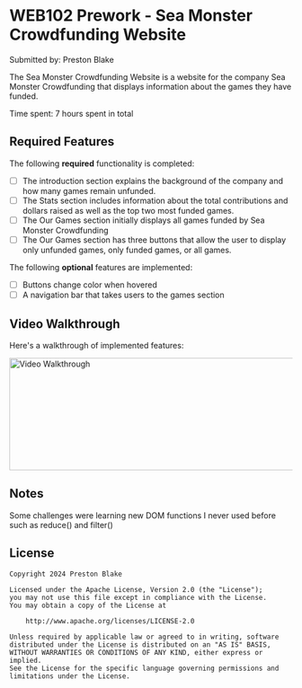 # WEB102 Prework - Sea Monster Crowdfunding Website

Submitted by: Preston Blake

The Sea Monster Crowdfunding Website is a website for the company Sea Monster Crowdfunding that displays information about the games they have funded.

Time spent: 7 hours spent in total

## Required Features

The following **required** functionality is completed:

* [ ] The introduction section explains the background of the company and how many games remain unfunded.
* [ ] The Stats section includes information about the total contributions and dollars raised as well as the top two most funded games.
* [ ] The Our Games section initially displays all games funded by Sea Monster Crowdfunding
* [ ] The Our Games section has three buttons that allow the user to display only unfunded games, only funded games, or all games.

The following **optional** features are implemented:

* [ ] Buttons change color when hovered
* [ ] A navigation bar that takes users to the games section

## Video Walkthrough

Here's a walkthrough of implemented features:

<img src='CrowdFundraisingAnimation.gif' title='Video Walkthrough' width='600' height= "200" alt='Video Walkthrough' />


## Notes

Some challenges were learning new DOM functions I never used before such as reduce() and filter()

## License

    Copyright 2024 Preston Blake

    Licensed under the Apache License, Version 2.0 (the "License");
    you may not use this file except in compliance with the License.
    You may obtain a copy of the License at

        http://www.apache.org/licenses/LICENSE-2.0

    Unless required by applicable law or agreed to in writing, software
    distributed under the License is distributed on an "AS IS" BASIS,
    WITHOUT WARRANTIES OR CONDITIONS OF ANY KIND, either express or implied.
    See the License for the specific language governing permissions and
    limitations under the License.
